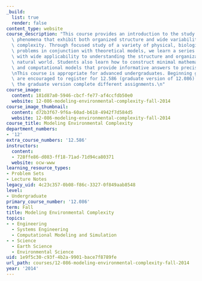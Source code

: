 ```yaml
---
_build:
  list: true
  render: false
content_type: website
course_description: "This course provides an introduction to the study of environmental\
  \ phenomena that exhibit both organized structure and wide variability\u2014i.e.,\
  \ complexity. Through focused study of a variety of physical, biological, and chemical\
  \ problems in conjunction with theoretical models, we learn a series of lessons\
  \ with wide applicability to understanding the structure and organization of the\
  \ natural world. Students also learn how to construct minimal mathematical, physical,\
  \ and computational models that provide informative answers to precise questions.\n\
  \nThis course is appropriate for advanced undergraduates. Beginning graduate students\
  \ are encouraged to register for 12.586 (graduate version of 12.086). Students taking\
  \ the graduate version complete different assignments.\n"
course_image:
  content: 181d87a0-5946-cbcf-fe77-af4ccfdb50e0
  website: 12-086-modeling-environmental-complexity-fall-2014
course_image_thumbnail:
  content: d72b3f67-9f6a-60ad-b618-4942f7d584d5
  website: 12-086-modeling-environmental-complexity-fall-2014
course_title: Modeling Environmental Complexity
department_numbers:
- '12'
extra_course_numbers: '12.586'
instructors:
  content:
  - 728ffe86-d083-ff18-71ad-71d94ca80371
  website: ocw-www
learning_resource_types:
- Problem Sets
- Lecture Notes
legacy_uid: 4c23c357-0b08-f86c-3327-0f849aab8548
level:
- Undergraduate
primary_course_number: '12.086'
term: Fall
title: Modeling Environmental Complexity
topics:
- - Engineering
  - Systems Engineering
  - Computational Modeling and Simulation
- - Science
  - Earth Science
  - Environmental Science
uid: 1e9f5c30-c93f-4b2a-9901-bace7f8789fe
url_path: courses/12-086-modeling-environmental-complexity-fall-2014
year: '2014'
---
```

